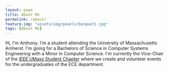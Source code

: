 ```yaml
---
layout: page
title: About Me
permalink: /about/
feature-img: "assets/img/pexels/banquet1.jpg"
tags: [About Me]
---
```


Hi, I'm Anthony. I'm a student attending the University of Massachusetts Amherst. I'm going for a Bachelors of Science in Computer Systems Engineering with a Minor in Computer Science. I'm currently the Vice-Chair of the <a href = "http://sites.ieee.org/sb-umassa/">IEEE UMass Student Chapter</a> where we create and volunteer events for the undergraduates of the ECE department.

